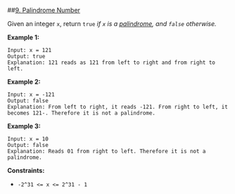 ##[9. Palindrome Number](https://leetcode.com/problems/palindrome-number/)

Given an integer `x`, return `true` _if `x` is a [palindrome](## "An integer is a palindrome when it reads the same 
forward and backward. For example, 121 is a palindrome while 123 is not."), and `false` otherwise._

**Example 1:**
```
Input: x = 121
Output: true
Explanation: 121 reads as 121 from left to right and from right to left.
```

**Example 2:**
```
Input: x = -121
Output: false
Explanation: From left to right, it reads -121. From right to left, it becomes 121-. Therefore it is not a palindrome.
```

**Example 3:**
```
Input: x = 10
Output: false
Explanation: Reads 01 from right to left. Therefore it is not a palindrome.
``` 

**Constraints:**
- `-2^31 <= x <= 2^31 - 1`